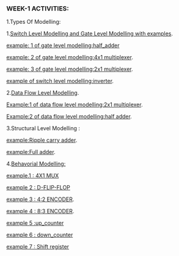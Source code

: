 ### WEEK-1 ACTIVITIES:
1.Types Of Modelling:

1.[Switch Level Modelling and Gate Level Modelling with examples](https://github.com/ASHREDD/digital_ic_design_workshop/blob/main/WEEK-1/MODELLING_TYPES.md).

[example: 1 of gate level modelling:half_adder](https://github.com/ASHREDD/digital_ic_design_workshop/blob/main/WEEK-1/MODELLING_TYPES.md)

[example: 2 of gate level modelling:4x1 multiplexer](https://github.com/ASHREDD/digital_ic_design_workshop/blob/main/WEEK-1/MUX_4X1_GATE_LEVEL.md).

[example: 3 of gate level modelling:2x1 multiplexer](https://github.com/ASHREDD/digital_ic_design_workshop/blob/main/WEEK-1/MUX_2X1.md).

[example of switch level modelling:inverter](https://github.com/ASHREDD/digital_ic_design_workshop/blob/main/WEEK-1/MODELLING_TYPES.md).


2.[Data Flow Level Modelling](https://github.com/ASHREDD/digital_ic_design_workshop/blob/main/WEEK-1/DFLM%20(1).md).

[Example:1 of data flow level modelling:2x1 multiplexer](https://github.com/ASHREDD/digital_ic_design_workshop/blob/main/WEEK-1/MUX_2X1.md).

[Example:2 of data flow level modelling:half adder](https://github.com/ASHREDD/digital_ic_design_workshop/blob/main/WEEK-1/half_adder_dfm.md).


3.Structural Level Modelling :

[example:Ripple carry adder](https://github.com/ASHREDD/digital_ic_design_workshop/blob/main/WEEK-1/RIPPLE_CARRY_ADD.md).

[example:Full adder](https://github.com/ASHREDD/digital_ic_design_workshop/blob/main/WEEK-1/FULLADDER_STRUCTURAL.md).

4.[Behavorial Modelling:](https://github.com/ASHREDD/digital_ic_design_workshop/blob/main/WEEK-1/Behavorial_modelling.md)

  [example.1 : 4X1 MUX](https://github.com/ASHREDD/digital_ic_design_workshop/blob/main/WEEK-1/4x1_mux_behavorial_modelling.md)
  
  [example 2 : D-FLIP-FLOP](https://github.com/ASHREDD/digital_ic_design_workshop/blob/main/WEEK-1/d-flipflop_behavorial_modelling.md)

  [example 3 : 4:2 ENCODER](https://github.com/ASHREDD/digital_ic_design_workshop/blob/main/WEEK-1/Encoder_Behavorial_modelling.md).

  [example 4 : 8:3 ENCODER](https://github.com/ASHREDD/digital_ic_design_workshop/blob/main/WEEK-1/8%3A3_encoder_behavorial.md).
  
  [example 5 :up_counter]()
  
  [example 6 : down_counter]()

  [example 7 : Shift register]()
  
